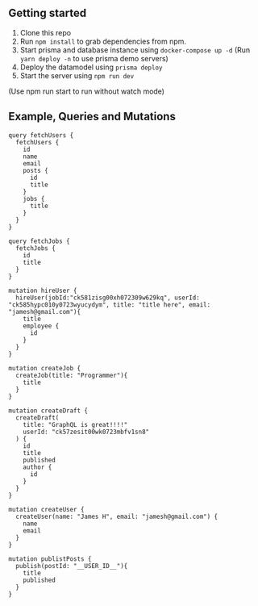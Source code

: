 
## Getting started

1. Clone this repo
2. Run `npm install` to grab dependencies from npm.
3. Start prisma and database instance using `docker-compose up -d` (Run `yarn deploy -n` to use prisma demo servers)
4. Deploy the datamodel using `prisma deploy`
5. Start the server using `npm run dev`

(Use npm run start to run without watch mode)

## Example, Queries and Mutations

```
query fetchUsers {
  fetchUsers {
    id
    name
    email
    posts {
      id
      title
    }
    jobs {
      title
    }
  }
}

query fetchJobs {
  fetchJobs {
    id
    title
  }
}

mutation hireUser {
  hireUser(jobId:"ck581zisg00xh072309w629kq", userId: "ck585hypc010y0723wyucydym", title: "title here", email: "jamesh@gmail.com"){
   	title
    employee {
      id
    }
  }
}

mutation createJob {
  createJob(title: "Programmer"){
    title
  }
}

mutation createDraft {
  createDraft(
    title: "GraphQL is great!!!!"
    userId: "ck57zesit00wk0723mbfv1sn8"
  ) {
    id
    title
    published
    author {
      id
    }
  }
}

mutation createUser {
  createUser(name: "James H", email: "jamesh@gmail.com") {
    name
    email
  }
}

mutation publistPosts {
  publish(postId: "__USER_ID__"){
    title
    published
  }
}
```

